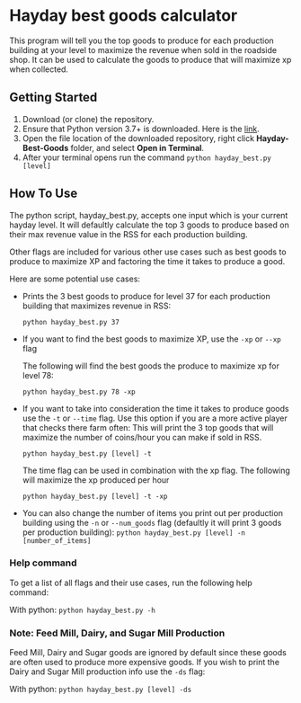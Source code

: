 # Hayday best goods calculator
This program will tell you the top goods to produce for each production building at your level to maximize the revenue when sold in the roadside shop. It can be used to calculate the goods to produce that will maximize xp when collected. 
## Getting Started
1. Download (or clone) the repository.
2. Ensure that Python version 3.7+ is downloaded. Here is the [link](https://www.python.org/downloads/).
3. Open the file location of the downloaded repository, right click **Hayday-Best-Goods** folder, and select **Open in Terminal**.
4. After your terminal opens run the command ```python hayday_best.py [level]```

## How To Use
The python script, hayday_best.py, accepts one input which is your current hayday level. It will defaultly calculate the top 3 goods to produce based on their max revenue value in the RSS for each production building. 

Other flags are included for various other use cases such as best goods to produce to maximize XP and factoring the time it takes to produce a good. 

Here are some potential use cases: 
- Prints the 3 best goods to produce for level 37 for each production building that maximizes revenue in RSS:
    
    ```python hayday_best.py 37```

- If you want to find the best goods to maximize XP, use the ```-xp``` or ```--xp``` flag

    The following will find the best goods the produce to maximize xp for level 78: 
    
    ```python hayday_best.py 78 -xp```
- If you want to take into consideration the time it takes to produce goods use the ```-t``` or ```--time``` flag. Use this option if you are a more active player that checks there farm often: 
    This will print the 3 top goods that will maximize the number of coins/hour you can make if sold in RSS.

    ```python hayday_best.py [level] -t```

    The time flag can be used in combination with the xp flag. The following will maximize the xp produced per hour 

    ```python hayday_best.py [level] -t -xp```

- You can also change the number of items you print out per production building using the ```-n``` or ```--num_goods``` flag (defaultly it will print 3 goods per production building): ```python hayday_best.py [level] -n [number_of_items]```


### Help command
To get a list of all flags and their use cases, run the following help command: 

With python: ```python hayday_best.py -h``` 


### Note: Feed Mill, Dairy, and Sugar Mill Production 
Feed Mill, Dairy and Sugar goods are ignored by default since these goods are often used to produce more expensive goods. If you wish to print the Dairy and Sugar Mill production info use the ```-ds``` flag: 

With python: ```python hayday_best.py [level] -ds```


